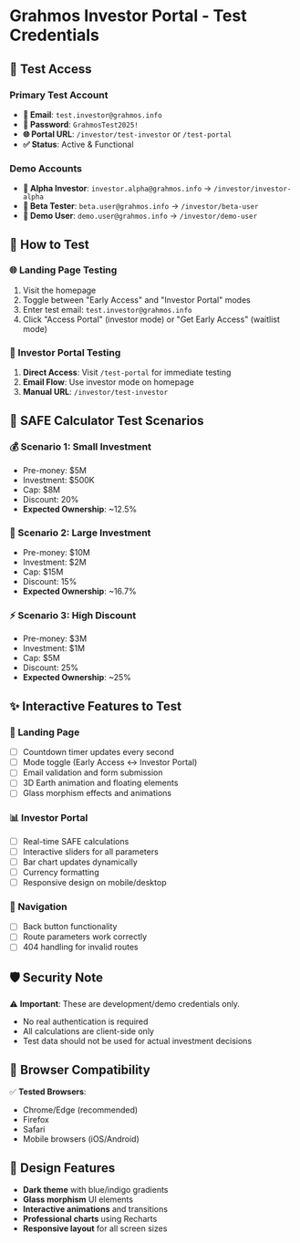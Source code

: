 # Grahmos Investor Portal - Test Credentials

## 🧪 Test Access

### **Primary Test Account**
- **📧 Email**: `test.investor@grahmos.info`
- **🔐 Password**: `GrahmosTest2025!`
- **🌐 Portal URL**: `/investor/test-investor` or `/test-portal`
- **✅ Status**: Active & Functional

### **Demo Accounts**
- **📧 Alpha Investor**: `investor.alpha@grahmos.info` → `/investor/investor-alpha`
- **📧 Beta Tester**: `beta.user@grahmos.info` → `/investor/beta-user`
- **📧 Demo User**: `demo.user@grahmos.info` → `/investor/demo-user`

## 🚀 How to Test

### **🌐 Landing Page Testing**
1. Visit the homepage
2. Toggle between "Early Access" and "Investor Portal" modes
3. Enter test email: `test.investor@grahmos.info`
4. Click "Access Portal" (investor mode) or "Get Early Access" (waitlist mode)

### **💼 Investor Portal Testing**
1. **Direct Access**: Visit `/test-portal` for immediate testing
2. **Email Flow**: Use investor mode on homepage
3. **Manual URL**: `/investor/test-investor`

## 🧮 SAFE Calculator Test Scenarios

### **💰 Scenario 1: Small Investment**
- Pre-money: $5M
- Investment: $500K
- Cap: $8M  
- Discount: 20%
- **Expected Ownership**: ~12.5%

### **🏦 Scenario 2: Large Investment**
- Pre-money: $10M
- Investment: $2M
- Cap: $15M
- Discount: 15%
- **Expected Ownership**: ~16.7%

### **⚡ Scenario 3: High Discount**
- Pre-money: $3M
- Investment: $1M
- Cap: $5M
- Discount: 25%
- **Expected Ownership**: ~25%

## ✨ Interactive Features to Test

### **🎯 Landing Page**
- [ ] Countdown timer updates every second
- [ ] Mode toggle (Early Access ↔ Investor Portal)
- [ ] Email validation and form submission
- [ ] 3D Earth animation and floating elements
- [ ] Glass morphism effects and animations

### **📊 Investor Portal**
- [ ] Real-time SAFE calculations
- [ ] Interactive sliders for all parameters
- [ ] Bar chart updates dynamically
- [ ] Currency formatting
- [ ] Responsive design on mobile/desktop

### **🔗 Navigation**
- [ ] Back button functionality
- [ ] Route parameters work correctly
- [ ] 404 handling for invalid routes

## 🛡️ Security Note

⚠️ **Important**: These are development/demo credentials only. 
- No real authentication is required
- All calculations are client-side only
- Test data should not be used for actual investment decisions

## 📱 Browser Compatibility

✅ **Tested Browsers**:
- Chrome/Edge (recommended)
- Firefox  
- Safari
- Mobile browsers (iOS/Android)

## 🎨 Design Features

- **Dark theme** with blue/indigo gradients
- **Glass morphism** UI elements
- **Interactive animations** and transitions
- **Professional charts** using Recharts
- **Responsive layout** for all screen sizes
